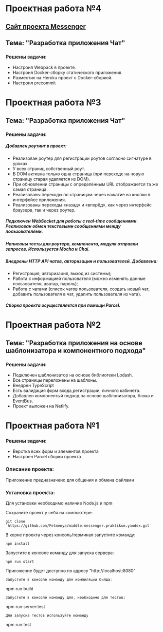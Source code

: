 # Проектная работа №4

## [Сайт проекта Messenger](https://chat-for-people.website.yandexcloud.net/)

##  Тема: "Разработка приложения Чат"

### Решены задачи:

* Настроил Webpack в проекте.
* Настроил Docker-сборку статического приложения.
* Разместил на Heroku проект с Docker-сборкой.
* Настроил precommit

# Проектная работа №3

##  Тема: "Разработка приложения Чат"

### Решены задачи:

##### Добавлен роутинг в проект:
- Реализован роутер для регистрации роутов согласно сигнатуре в уроках. 
- У всех страниц собственный роут.
- В DOM активна только одна страница (при переходе на новую страницу старая удаляется из DOM).
- При обновлении страницы с определённым URL отображается та же самая страница. 
- Реализованы переходы по страницам через нажатие на кнопки в интерфейсе приложения.  
- Реализованы переходы «назад» и «вперёд», как через интерфейс браузера, так и через роутер.
##### Подключен WebSocket для работы с real-time сообщениями. Реализован обмен текстовыми сообщениями между пользователями.
##### Написаны тесты для роутера, компонента, модуля отправки запросов. Используется Mocha и Chai.
##### Внедрены HTTP API чатов, авторизации и пользователей. Добавлена:
- Регистрация, авторизация, выход из системы);
- Работа с информацией пользователя (можно изменять данные пользователя, аватар, пароль);
- Работа с чатами (список чатов пользователя, создать новый чат, добавить пользователя в чат, удалить пользователя из чата).
##### Сборка проекта осуществляется при помощи Parcel.


# Проектная работа №2

##  Тема: "Разработка приложения на основе шаблонизатора и компонентного подхода"

### Решены задачи:
* Подключен шаблонизатор на основе библиотеки Lodash.
* Все страницы переложены на шаблоны.
* Внедрен TypeScript
* Есть валидация форм входа,регистрации, личного кабинета.
* Добавлен компонентый подход на основе шаблонизатора, блока и EventBus.
* Проект выложен на Netlify.

# Проектная работа №1

### Решены задачи:
* Верстка всех форм и элементов проекта
* Настроен Parcel сборки проекта

### Описание проекта:
  Приложение предназначено для общения и обмена файлами

### Установка проекта:
 Для установки необходимо наличие Node.js и npm

Сохраните проект у себя на компьютере:
```
git clone `https://github.com/Pelmenya/middle.messenger.praktikum.yandex.git`
```
В корне проекта через консоль/терминал запустите команду:
```
npm install
```
Запустите в консоле команду для запуска сервера:
```
npm run start
```
Приложение будет доступно по адресу "http://localhost:8080"
```
Запустите в консоле команду для компиляции билда:
```
npm run build
```
Запустите в консоле команду для, необходимо для тестов:
```
npm run server:test
```
Для запуска тестов используйте команду
```
npm run test
